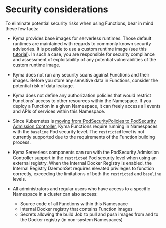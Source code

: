 # Security considerations

To eliminate potential security risks when using Functions, bear in mind these few facts:

- Kyma provides base images for serverless runtimes. Those default runtimes are maintained with regards to commonly known security advisories. It is possible to use a custom runtime image (see this [tutorial](01-110-override-runtime-image.md)). In such a case, you are responsible for security compliance and assessment of exploitability of any potential vulnerabilities of the custom runtime image.

- Kyma does not run any security scans against Functions and their images. Before you store any sensitive data in Functions, consider the potential risk of data leakage.

- Kyma does not define any authorization policies that would restrict Functions' access to other resources within the Namespace. If you deploy a Function in a given Namespace, it can freely access all events and APIs of services within this Namespace.

- Since Kubernetes is [moving from PodSecurityPolicies to PodSecurity Admission Controller](https://kubernetes.io/docs/tasks/configure-pod-container/migrate-from-psp/), Kyma Functions require running in Namespaces with the `baseline` Pod security level. The `restricted` level is not currently supported due to the requirements of the Function building process.

- Kyma Serverless components can run with the PodSecurity Admission Controller support in the `restricted` Pod security level when using an external registry. When the Internal Docker Registry is enabled, the Internal Registry DaemonSet requires elevated privileges to function correctly, exceeding the limitations of both the `restricted` and `baseline` levels.

- All administrators and regular users who have access to a specific Namespace in a cluster can also access:

  - Source code of all Functions within this Namespace
  - Internal Docker registry that contains Function images
  - Secrets allowing the build Job to pull and push images from and to the Docker registry (in non-system Namespaces)
